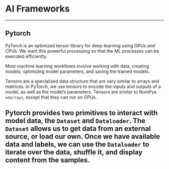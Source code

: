 # AI Frameworks

---

## Pytorch

PyTorch is an optimized tensor library for deep learning using GPUs and CPUs. We want this powerful processing so that the ML processes can be executed efficiently.

Most machine learning workflows involve working with data, creating models, optimizing model parameters, and saving the trained models.

Tensors are a specialized data structure that are very similar to arrays and matrices. In PyTorch, we use tensors to encode the inputs and outputs of a model, as well as the model’s parameters. Tensors are similar to NumPys `ndarrays`, except that they can run on GPUs.

## Pytorch provides two primitives to interact with model data, the `Dataset` and `Dataloader`. The `Dataset` allows us to get data from an external source, or load our own. Once we have available data and labels, we can use the `Dataloader` to iterate over the data, shuffle it, and display content from the samples.
